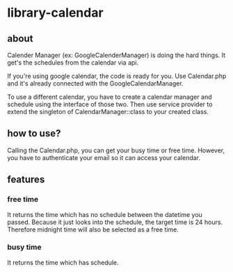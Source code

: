 # library-calendar

## about
Calender Manager (ex: GoogleCalenderManager) is doing the hard things.
It get's the schedules from the calendar via api.

If you're using google calendar, the code is ready for you.
Use Calendar.php and it's already connected with the GoogleCalendarManager.

To use a different calendar, you have to create a calendar manager and schedule using the interface of those two.
Then use service provider to extend the singleton of CalendarManager::class to your created class.   

## how to use?
Calling the Calendar.php, you can get your busy time or free time.
However, you have to authenticate your email so it can access your calendar.

## features

### free time
It returns the time which has no schedule between the datetime you passed.
Because it just looks into the schedule, the target time is 24 hours. Therefore midnight time will also be selected as a free time.

### busy time
It returns the time which has schedule.


